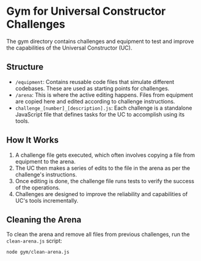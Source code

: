 # Gym for Universal Constructor Challenges

The gym directory contains challenges and equipment to test and improve the capabilities of the Universal Constructor (UC).

## Structure

- `/equipment`: Contains reusable code files that simulate different codebases. These are used as starting points for challenges.
- `/arena`: This is where the active editing happens. Files from equipment are copied here and edited according to challenge instructions.
- `challenge_[number]_[description].js`: Each challenge is a standalone JavaScript file that defines tasks for the UC to accomplish using its tools.

## How It Works

1. A challenge file gets executed, which often involves copying a file from equipment to the arena.
2. The UC then makes a series of edits to the file in the arena as per the challenge's instructions.
3. Once editing is done, the challenge file runs tests to verify the success of the operations.
4. Challenges are designed to improve the reliability and capabilities of UC's tools incrementally.

## Cleaning the Arena

To clean the arena and remove all files from previous challenges, run the `clean-arena.js` script:

```bash
node gym/clean-arena.js
```